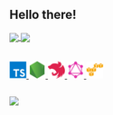 ## Hello there!

<div>
  <a href="https://github.com/danielfarah54">
    <img align="center" height="157em" src="https://github-readme-stats-git-master-danielfarah54.vercel.app/api?username=danielfarah54&hide=stars&count_private=true&show_icons=true&theme=omni"/>
    <img align="center" height="157em" src="https://github-readme-stats-inky-two-92.vercel.app/api/top-langs/?username=danielfarah54&layout=compact&theme=omni&langs_count=8"/>
</div>
<br>
<div style="display: inline_block">
  <br>
      <code><img height="30" title="TypeScript" src="https://raw.githubusercontent.com/devicons/devicon/master/icons/typescript/typescript-original.svg"></code>
    <code><img height="30" title="Node.js" src="https://raw.githubusercontent.com/devicons/devicon/master/icons/nodejs/nodejs-original.svg"></code>
  <code><img height="30" title="Nestjs" src="https://raw.githubusercontent.com/devicons/devicon/master/icons/nestjs/nestjs-plain.svg"></code>
  <code><img height="30" title="GraphQL" src="https://raw.githubusercontent.com/devicons/devicon/master/icons/graphql/graphql-plain.svg"></code>
  <code><img height="30" title="AWS" src="https://raw.githubusercontent.com/devicons/devicon/master/icons/amazonwebservices/amazonwebservices-original.svg"></code>
</div>

##

<div>
  <a href="https://www.linkedin.com/in/danielfarah54" target="_blank"><img src="https://img.shields.io/badge/-LinkedIn-%230077B5?style=for-the-badge&logo=linkedin&logoColor=white"></a>
</div>

<!--
**danielfarah54/danielfarah54** is a ✨ _special_ ✨ repository because its `README.md` (this file) appears on your GitHub profile.

Here are some ideas to get you started:

- 🔭 I’m currently working on ...
- 🌱 I’m currently learning ...
- 👯 I’m looking to collaborate on ...
- 🤔 I’m looking for help with ...
- 💬 Ask me about ...
- 📫 How to reach me: ...
- 😄 Pronouns: ...
- ⚡ Fun fact: ...
-->
